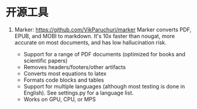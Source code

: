 # 开源工具

1. Marker: https://github.com/VikParuchuri/marker
   Marker converts PDF, EPUB, and MOBI to markdown. It's 10x faster than nougat, more accurate on most documents, and has low hallucination risk.

    - Support for a range of PDF documents (optimized for books and scientific papers)
    - Removes headers/footers/other artifacts
    - Converts most equations to latex
    - Formats code blocks and tables
    - Support for multiple languages (although most testing is done in English). See settings.py for a language list.
    - Works on GPU, CPU, or MPS
